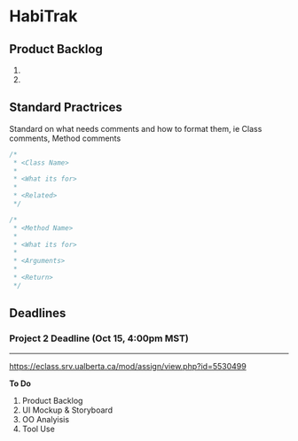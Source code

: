 # HabiTrak

## Product Backlog

1) <Insert>
2) <Insert>
  
## Standard Practrices
  
Standard on what needs comments and how to format them, ie Class comments, Method comments
  
  ```java
  /*
   * <Class Name>
   *
   * <What its for>
   *
   * <Related>
   */
  ```
  
  
  ```java
  /*
   * <Method Name>
   *
   * <What its for>
   *
   * <Arguments>
   *
   * <Return>
   */
  ```


## Deadlines

### Project 2 Deadline (Oct 15, 4:00pm MST)
---
https://eclass.srv.ualberta.ca/mod/assign/view.php?id=5530499


**To Do**

1) Product Backlog
2) UI Mockup & Storyboard
3) OO Analyisis
4) Tool Use
